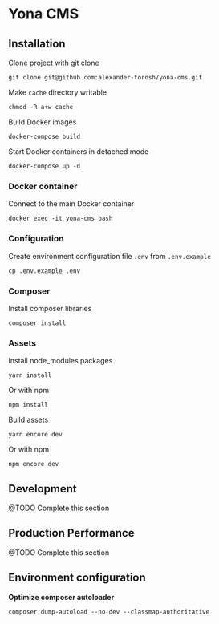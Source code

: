 # Yona CMS

## Installation

Clone project with git clone

    git clone git@github.com:alexander-torosh/yona-cms.git

Make `cache` directory writable

    chmod -R a+w cache

Build Docker images

    docker-compose build

Start Docker containers in detached mode

    docker-compose up -d

### Docker container

Connect to the main Docker container

    docker exec -it yona-cms bash

### Configuration

Create environment configuration file `.env` from `.env.example`

    cp .env.example .env

### Composer

Install composer libraries

    composer install

### Assets

Install node_modules packages

    yarn install

Or with npm

    npm install

Build assets

    yarn encore dev

Or with npm

    npm encore dev

## Development

@TODO Complete this section

## Production Performance

@TODO Complete this section

## Environment configuration

**Optimize composer autoloader**

    composer dump-autoload --no-dev --classmap-authoritative
